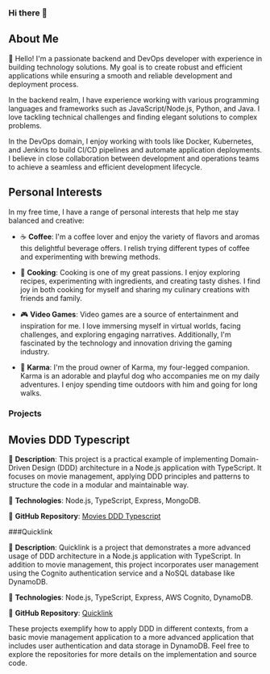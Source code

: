 ### Hi there 👋

## About Me

👋 Hello! I'm a passionate backend and DevOps developer with experience in building technology solutions. My goal is to create robust and efficient applications while ensuring a smooth and reliable development and deployment process.

In the backend realm, I have experience working with various programming languages and frameworks such as JavaScript/Node.js, Python, and Java. I love tackling technical challenges and finding elegant solutions to complex problems.

In the DevOps domain, I enjoy working with tools like Docker, Kubernetes, and Jenkins to build CI/CD pipelines and automate application deployments. I believe in close collaboration between development and operations teams to achieve a seamless and efficient development lifecycle.

## Personal Interests

In my free time, I have a range of personal interests that help me stay balanced and creative:

- ☕️ **Coffee**: I'm a coffee lover and enjoy the variety of flavors and aromas this delightful beverage offers. I relish trying different types of coffee and experimenting with brewing methods.

- 🍳 **Cooking**: Cooking is one of my great passions. I enjoy exploring recipes, experimenting with ingredients, and creating tasty dishes. I find joy in both cooking for myself and sharing my culinary creations with friends and family.

- 🎮 **Video Games**: Video games are a source of entertainment and inspiration for me. I love immersing myself in virtual worlds, facing challenges, and exploring engaging narratives. Additionally, I'm fascinated by the technology and innovation driving the gaming industry.

- 🐶 **Karma**: I'm the proud owner of Karma, my four-legged companion. Karma is an adorable and playful dog who accompanies me on my daily adventures. I enjoy spending time outdoors with him and going for long walks.

### Projects

## Movies DDD Typescript

🎥 **Description**: This project is a practical example of implementing Domain-Driven Design (DDD) architecture in a Node.js application with TypeScript. It focuses on movie management, applying DDD principles and patterns to structure the code in a modular and maintainable way.

🚀 **Technologies**: Node.js, TypeScript, Express, MongoDB.

🔗 **GitHub Repository**: [Movies DDD Typescript](https://github.com/manderdeveloper/movies-ddd-typescript)

###Quicklink

🔗 **Description**: Quicklink is a project that demonstrates a more advanced usage of DDD architecture in a Node.js application with TypeScript. In addition to movie management, this project incorporates user management using the Cognito authentication service and a NoSQL database like DynamoDB.

🚀 **Technologies**: Node.js, TypeScript, Express, AWS Cognito, DynamoDB.

🔗 **GitHub Repository**: [Quicklink](https://github.com/manderdeveloper/quicklink)

These projects exemplify how to apply DDD in different contexts, from a basic movie management application to a more advanced application that includes user authentication and data storage in DynamoDB. Feel free to explore the repositories for more details on the implementation and source code.
